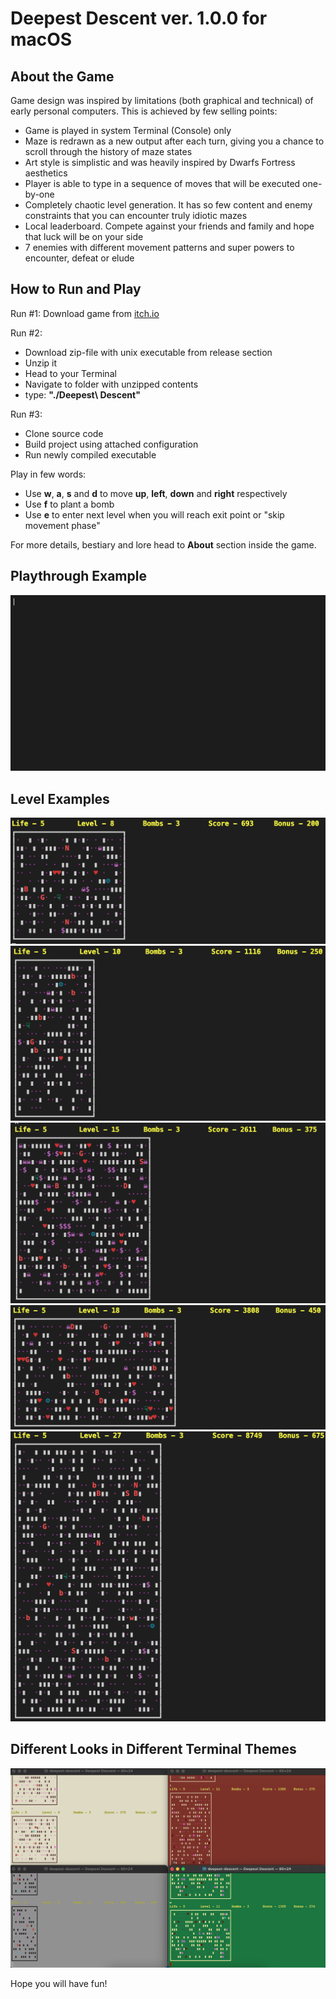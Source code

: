 # Deepest Descent ver. 1.0.0 for macOS

## About the Game
Game design was inspired by limitations (both graphical and technical) of early personal computers. This is achieved by few selling points:
* Game is played in system Terminal (Console) only
* Maze is redrawn as a new output after each turn, giving you a chance to scroll through the history of maze states
* Art style is simplistic and was heavily inspired by Dwarfs Fortress aesthetics
* Player is able to type in a sequence of moves that will be executed one-by-one
* Completely chaotic level generation. It has so few content and enemy constraints that you can encounter truly idiotic mazes
* Local leaderboard. Compete against your friends and family and hope that luck will be on your side
* 7 enemies with different movement patterns and super powers to encounter, defeat or elude

## How to Run and Play
Run #1:
Download game from [itch.io](https://vieliashevskyi.itch.io/deepest-descent)

Run #2:
* Download zip-file with unix executable from release section
* Unzip it
* Head to your Terminal
* Navigate to folder with unzipped contents
* type: **"./Deepest\ Descent"**

Run #3:
* Clone source code
* Build project using attached configuration
* Run newly compiled executable

Play in few words:
* Use **w**, **a**, **s** and **d** to move **up**, **left**, **down** and **right** respectively
* Use **f** to plant a bomb
* Use **e** to enter next level when you will reach exit point or "skip movement phase"

For more details, bestiary and lore head to **About** section inside the game.

## Playthrough Example
![Quick playthrough](/Img/deepest-descent.gif)

## Level Examples
![Level #1 example](/Img/deepest-descent-lvl-01.png)
![Level #2 example](/Img/deepest-descent-lvl-02.png)
![Level #3 example](/Img/deepest-descent-lvl-03.png)
![Level #4 example](/Img/deepest-descent-lvl-04.png)
![Level #5 example](/Img/deepest-descent-lvl-05.png)

## Different Looks in Different Terminal Themes
![Different colour schemes](/Img/deepest-descent-consoles.png)

Hope you will have fun!

